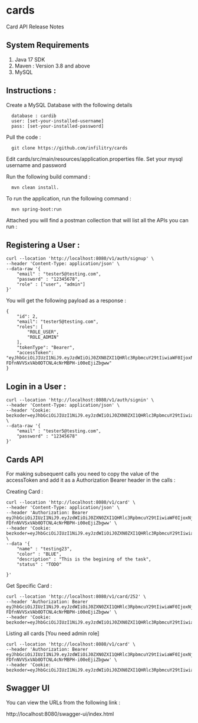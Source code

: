 # cards
Card API Release Notes

## System Requirements

1. Java 17 SDK
2. Maven : Version 3.8 and above
3. MySQL


## Instructions : 

Create a MySQL Database with the following details
```
  database : cardib
  user: [set-your-installed-username]
  pass: [set-your-installed-password]
```
Pull the code :
```
  git clone https://github.com/infilitry/cards
```
Edit cards/src/main/resources/application.properties file. Set your mysql username and password

Run the following build command :
```
  mvn clean install.
```
To run the application, run the following command :
```
  mvn spring-boot:run
```
Attached you will find a postman collection that will list all the APIs you can run :

## Registering a User : 
```
curl --location 'http://localhost:8080/v1/auth/signup' \
--header 'Content-Type: application/json' \
--data-raw '{
    "email" : "tester5@testing.com",
    "password" : "12345678",
    "role" : ["user", "admin"]
}'
```

You will get the following payload as a response : 

```
{
    "id": 2,
    "email": "tester5@testing.com",
    "roles": [
        "ROLE_USER",
        "ROLE_ADMIN"
    ],
    "tokenType": "Bearer",
    "accessToken": "eyJhbGciOiJIUzI1NiJ9.eyJzdWIiOiJ0ZXN0ZXI1QHRlc3RpbmcuY29tIiwiaWF0IjoxNjkzNDE3NDY1LCJleHAiOjE2OTM1MDM4NjV9.Ysu-FDfnNVVSxVAb0DTCNL4cNrMBPH-i00eEjiZbgww"
}
```

## Login in a User :

```
curl --location 'http://localhost:8080/v1/auth/signin' \
--header 'Content-Type: application/json' \
--header 'Cookie: bezkoder=eyJhbGciOiJIUzI1NiJ9.eyJzdWIiOiJ0ZXN0ZXI1QHRlc3RpbmcuY29tIiwiaWF0IjoxNjkzNDExMDM1LCJleHAiOjE2OTM0MTEwNjV9.83cCSpLTp1Ue9uGG3uhSE07dhhwuGvG8MgBDIvogLrc' \
--data-raw '{
    "email" : "tester5@testing.com",
    "password" : "12345678"
}'
```

## Cards API

For making subsequent calls you need to copy the value of the accessToken and add it as a Authorization Bearer header in the calls : 

Creating Card : 

```
curl --location 'http://localhost:8080/v1/card' \
--header 'Content-Type: application/json' \
--header 'Authorization: Bearer eyJhbGciOiJIUzI1NiJ9.eyJzdWIiOiJ0ZXN0ZXI1QHRlc3RpbmcuY29tIiwiaWF0IjoxNjkzNDE3NDY1LCJleHAiOjE2OTM1MDM4NjV9.Ysu-FDfnNVVSxVAb0DTCNL4cNrMBPH-i00eEjiZbgww' \
--header 'Cookie: bezkoder=eyJhbGciOiJIUzI1NiJ9.eyJzdWIiOiJ0ZXN0ZXI1QHRlc3RpbmcuY29tIiwiaWF0IjoxNjkzNDExMDM1LCJleHAiOjE2OTM0MTEwNjV9.83cCSpLTp1Ue9uGG3uhSE07dhhwuGvG8MgBDIvogLrc' \
--data '{
    "name" : "testing23",
    "color" : "BLUE",
    "description" : "This is the begining of the task",
    "status" : "TODO"

}'
```

Get Specific Card :

```
curl --location 'http://localhost:8080/v1/card/252' \
--header 'Authorization: Bearer eyJhbGciOiJIUzI1NiJ9.eyJzdWIiOiJ0ZXN0ZXI1QHRlc3RpbmcuY29tIiwiaWF0IjoxNjkzNDE3NDY1LCJleHAiOjE2OTM1MDM4NjV9.Ysu-FDfnNVVSxVAb0DTCNL4cNrMBPH-i00eEjiZbgww' \
--header 'Cookie: bezkoder=eyJhbGciOiJIUzI1NiJ9.eyJzdWIiOiJ0ZXN0ZXI1QHRlc3RpbmcuY29tIiwiaWF0IjoxNjkzNDExMDM1LCJleHAiOjE2OTM0MTEwNjV9.83cCSpLTp1Ue9uGG3uhSE07dhhwuGvG8MgBDIvogLrc'
```

Listing all cards [You need admin role]

```
curl --location 'http://localhost:8080/v1/card' \
--header 'Authorization: Bearer eyJhbGciOiJIUzI1NiJ9.eyJzdWIiOiJ0ZXN0ZXI1QHRlc3RpbmcuY29tIiwiaWF0IjoxNjkzNDE3NDY1LCJleHAiOjE2OTM1MDM4NjV9.Ysu-FDfnNVVSxVAb0DTCNL4cNrMBPH-i00eEjiZbgww' \
--header 'Cookie: bezkoder=eyJhbGciOiJIUzI1NiJ9.eyJzdWIiOiJ0ZXN0ZXI1QHRlc3RpbmcuY29tIiwiaWF0IjoxNjkzNDExMDM1LCJleHAiOjE2OTM0MTEwNjV9.83cCSpLTp1Ue9uGG3uhSE07dhhwuGvG8MgBDIvogLrc'
```


## Swagger UI

You can view the URLs from the following link : 

http://localhost:8080/swagger-ui/index.html





